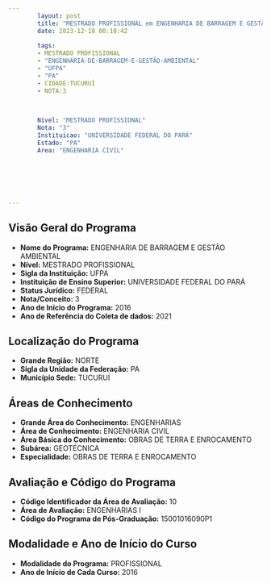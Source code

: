 ```yaml
---
        layout: post
        title: "MESTRADO PROFISSIONAL em ENGENHARIA DE BARRAGEM E GESTÃO AMBIENTAL na UFPA  "
        date: 2023-12-18 00:10:42
     
        tags:
        - MESTRADO PROFISSIONAL
        - "ENGENHARIA-DE-BARRAGEM-E-GESTÃO-AMBIENTAL"
        - "UFPA"
        - "PA"
        - CIDADE:TUCURUÍ
        - NOTA:3
        
       

        Nivel: "MESTRADO PROFISSIONAL"
        Nota: "3"
        Instituicao: "UNIVERSIDADE FEDERAL DO PARÁ"
        Estado: "PA"
        Area: "ENGENHARIA CIVIL"
        
        
        
        
        
        
---
```

## Visão Geral do Programa
- **Nome do Programa:** ENGENHARIA DE BARRAGEM E GESTÃO AMBIENTAL
- **Nível:** MESTRADO PROFISSIONAL
- **Sigla da Instituição:** UFPA
- **Instituição de Ensino Superior:** UNIVERSIDADE FEDERAL DO PARÁ
- **Status Jurídico:** FEDERAL
- **Nota/Conceito:** 3
- **Ano de Início do Programa:** 2016
- **Ano de Referência do Coleta de dados:** 2021

## Localização do Programa
- **Grande Região:** NORTE
- **Sigla da Unidade da Federação:** PA
- **Município Sede:** TUCURUÍ

## Áreas de Conhecimento
- **Grande Área do Conhecimento:** ENGENHARIAS
- **Área de Conhecimento:** ENGENHARIA CIVIL
- **Área Básica do Conhecimento:** OBRAS DE TERRA E ENROCAMENTO
- **Subárea:** GEOTÉCNICA
- **Especialidade:** OBRAS DE TERRA E ENROCAMENTO

## Avaliação e Código do Programa
- **Código Identificador da Área de Avaliação:** 10
- **Área de Avaliação:** ENGENHARIAS I
- **Código do Programa de Pós-Graduação:** 15001016090P1


## Modalidade e Ano de Início do Curso
- **Modalidade do Programa:** PROFISSIONAL
- **Ano de Início de Cada Curso:** 2016
